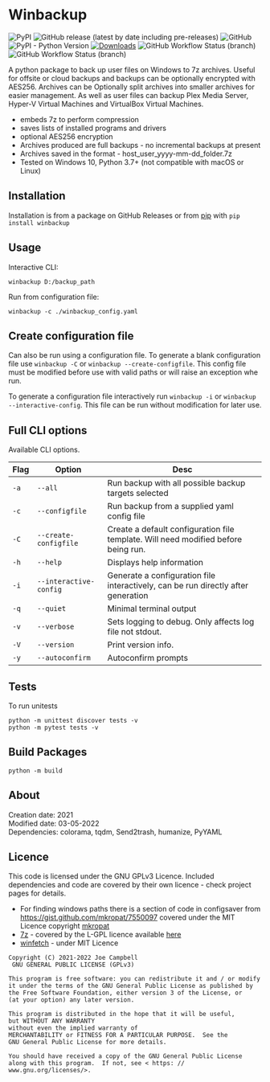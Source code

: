 # Winbackup

![PyPI](https://img.shields.io/pypi/v/winbackup) ![GitHub release (latest by date including pre-releases)](https://img.shields.io/github/v/release/needs-coffee/winbackup?include_prereleases) ![GitHub](https://img.shields.io/github/license/needs-coffee/winbackup) ![PyPI - Python Version](https://img.shields.io/pypi/pyversions/winbackup) [![Downloads](https://pepy.tech/badge/winbackup)](https://pepy.tech/project/winbackup) ![GitHub Workflow Status (branch)](https://img.shields.io/github/workflow/status/needs-coffee/winbackup/TestRunner/main?label=build%20%28main%29) ![GitHub Workflow Status (branch)](https://img.shields.io/github/workflow/status/needs-coffee/winbackup/TestRunner/dev?label=build%20%28dev%29)

A python package to back up user files on Windows to 7z archives. Useful for offsite or cloud backups and backups can be optionally encrypted with AES256. Archives can be Optionally split archives into smaller archives for easier management. As well as user files can backup Plex Media Server, Hyper-V Virtual Machines and VirtualBox Virtual Machines.

- embeds 7z to perform compression
- saves lists of installed programs and drivers
- optional AES256 encryption
- Archives produced are full backups - no incremental backups at present
- Archives saved in the format - host_user_yyyy-mm-dd_folder.7z
- Tested on Windows 10, Python 3.7+ (not compatible with macOS or Linux)

Installation
------------
Installation is from a package on GitHub Releases or from [pip](https://pypi.org/project/winbackup/) with ``pip install winbackup``

Usage
-----
Interactive CLI:
```shell
winbackup D:/backup_path
```

Run from configuration file:
```shell
winbackup -c ./winbackup_config.yaml
```

Create configuration file
-----
Can also be run using a configuration file. To generate a blank configuration file use ```winbackup -C```
or ```winbackup --create-configfile```. This config file must be modified before use with valid paths or will raise an exception whe run.

To generate a configuration file interactively run ```winbackup -i``` or ```winbackup --interactive-config```. This file can be run without modification for later use.

Full CLI options
----------------

Available CLI options.

Flag | Option                | Desc                                                              |
-----|-----------------------|-------------------------------------------------------------------|
`-a` | `--all`               | Run backup with all possible backup targets selected              |
`-c` | `--configfile`        | Run backup from a supplied yaml config file                       |
`-C` | `--create-configfile` | Create a default configuration file template. Will need modified before being run.
`-h` | `--help`              | Displays help information
`-i` | `--interactive-config`| Generate a configuration file interactively, can be run directly after generation 
`-q` | `--quiet`             | Minimal terminal output                                           |
`-v` | `--verbose`           | Sets logging to debug. Only affects log file not stdout.          |
`-V` | `--version`           | Print version info.                                               |
`-y` | `--autoconfirm`       | Autoconfirm prompts                                               |
Tests
-----
To run unitests
```shell
python -m unittest discover tests -v
python -m pytest tests -v 
```

Build Packages
-----
```shell
python -m build
```

About
-----
Creation date: 2021  
Modified date: 03-05-2022  
Dependencies: colorama, tqdm, Send2trash, humanize, PyYAML


Licence
-------
This code is licensed under the GNU GPLv3 Licence.
Included dependencies and code are covered by their own licence - check project pages for details.

- For finding windows paths there is a section of code in configsaver from https://gist.github.com/mkropat/7550097 covered under the MIT Licence copyright [mkropat](https://gist.github.com/mkropat/7550097)
- [7z](https://www.7-zip.org/) - covered by the L-GPL licence available [here](https://www.7-zip.org/license.txt)
- [winfetch](https://github.com/kiedtl/winfetch) - under MIT Licence 


```
Copyright (C) 2021-2022 Joe Campbell  
 GNU GENERAL PUBLIC LICENSE (GPLv3)  

This program is free software: you can redistribute it and / or modify
it under the terms of the GNU General Public License as published by
the Free Software Foundation, either version 3 of the License, or
(at your option) any later version.

This program is distributed in the hope that it will be useful,
but WITHOUT ANY WARRANTY
without even the implied warranty of
MERCHANTABILITY or FITNESS FOR A PARTICULAR PURPOSE.  See the
GNU General Public License for more details.

You should have received a copy of the GNU General Public License
along with this program.  If not, see < https: // www.gnu.org/licenses/>.
```